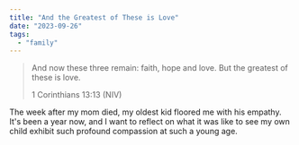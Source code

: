 ```yaml
---
title: "And the Greatest of These is Love"
date: "2023-09-26"
tags: 
  - "family"
---
```


> And now these three remain: faith, hope and love. But the greatest of these is love.
> 
> 1 Corinthians 13:13 (NIV)

The week after my mom died, my oldest kid floored me with his empathy. It's been a year now, and I want to reflect on what it was like to see my own child exhibit such profound compassion at such a young age.
